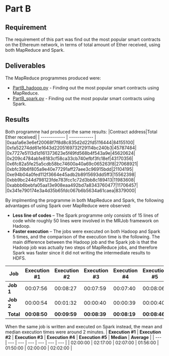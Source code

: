 # Part B
## Requirement
The requirement of this part was find out the most popular smart contracts on the Ethereum network, in terms of total amount of Ether received, using both MapReduce and Spark.

## Deliverables
The MapReduce programmes produced were:
* [PartB_hadoop.py](PartB_hadoop.py) - Finding out the most popular smart contracts using MapReduce.
* [PartB_spark.py](PartB_spark.py) - Finding out the most popular smart contracts using Spark.

## Results
Both programme had produced the same results:
|Contract address|Total Ether received|
| ------------ | ------------ |
|0xaa1a6e3e6ef20068f7f8d8c835d2d22fd5116444|84155100|
|0xfa52274dd61e1643d2205169732f29114bc240b3|45787484|
|0x7727e5113d1d161373623e5f49fd568b4f543a9e|45620624|
|0x209c4784ab1e8183cf58ca33cb740efbf3fc18ef|43170356|
|0x6fc82a5fe25a5cdb58bc74600a40a69c065263f8|27068921|
|0xbfc39b6f805a9e40e77291aff27aee3c96915bdd|21104195|
|0xe94b04a0fed112f3664e45adb2b8915693dd5ff3|15562398|
|0xbb9bc244d798123fde783fcc1c72d3bb8c189413|11983608|
|0xabbb6bebfa05aa13e908eaa492bd7a8343760477|11706457|
|0x341e790174e3a4d35b65fdc067b6b5634a61caea|8379000|

By implmenting the programme in both MapReduce and Spark, the following advantages of using Spark over MapReduce were observed:
- **Less line of codes** – The Spark programme only consists of 15 lines of code while roughly 50 lines were involved in the MRJob framework on Hadoop.
- **Faster execution** – The jobs were executed on both Hadoop and Spark 5 times, and the comparison of the execution time is the following. The main difference between the Hadoop job and the Spark job is that the Hadoop job was actually two steps of MapReduce jobs, and therefore Spark was faster since it did not writing the intermediate results to HDFS.

| **Job** | **Execution #1** | **Execution #2** | **Execution #3** | **Execution #4** | **Execution #5** | **Median** | **Average** |
| --- | --- | --- | --- | --- | --- | --- | --- |
| **Job 1** | 00:07:56 | 00:08:27 | 00:07:59 | 00:07:40 | 00:08:06 | 00:07:59 | 00:08:02 |
| **Job 2** | 00:00:54 | 00:01:32 | 00:00:40 | 00:00:39 | 00:00:40 | 00:00:40 | 00:00:53 |
| **Total** | **00:08:50** | **00:09:59** | **00:08:39** | **00:08:19** | **00:08:46** | **00:08:46** | **00:08:55** |

When the same job is written and executed on Spark instead, the mean and median execution times were around 2 minutes.
| **Execution #1** | **Execution #2** | **Execution #3** | **Execution #4** | **Execution #5** | **Median** | **Average** |
| --- | --- | --- | --- | --- | --- | --- |
| 02:00:00 | 02:17:00 | 02:07:00 | 01:56:00 | 01:50:00 | 02:00:00 | 02:02:00 |
